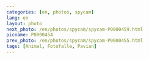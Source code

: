 ```yaml
---
categories: [en, photos, spycam]
lang: en
layout: photo
next_photo: /en/photos/spycam/spycam-P0000459.html
picname: P0000454
prev_photo: /en/photos/spycam/spycam-P0000455.html
tags: [Animal, Fotofalle, Pavian]
---
```

